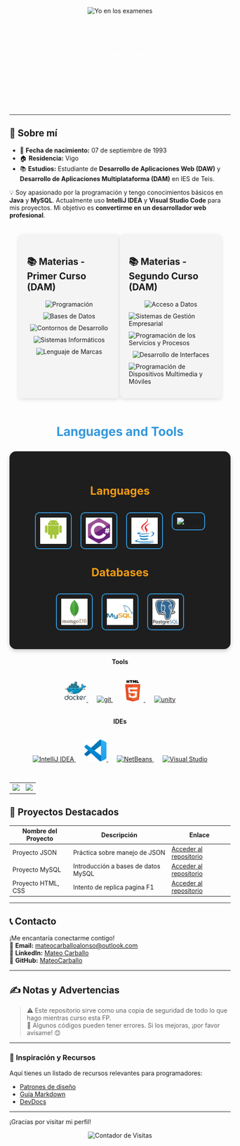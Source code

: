 <p align="center">
  <img src="https://media2.giphy.com/media/v1.Y2lkPTc5MGI3NjExdWdsMWNqdzhwYXJjZXRhcTV4dXZ0Znoxd3JpcXc5eTVtZ3Vja2pyNiZlcD12MV9pbnRlcm5hbF9naWZfYnlfaWQmY3Q9Zw/wcgn5fVDjvR7pdvz4C/giphy.gif" alt="Yo en los examenes">
</p>

<div style="background-image: url('https://avatars.githubusercontent.com/u/115709668?v=4'); background-size: cover; height: 200px; width: 100%; text-align: center;">
  <p style="padding-top: 70px; color: white;">¡Bienvenido a mi perfil!</p>
</div>

---

## 🚀 **Sobre mí**
- 🎉 **Fecha de nacimiento:** 07 de septiembre de 1993  
- 🏠 **Residencia:** Vigo  
- 📚 **Estudios:** Estudiante de **Desarrollo de Aplicaciones Web (DAW)** y **Desarrollo de Aplicaciones Multiplataforma (DAM)** en IES de Teis.  

💡 Soy apasionado por la programación y tengo conocimientos básicos en **Java** y **MySQL**. Actualmente uso **IntelliJ IDEA** y **Visual Studio Code** para mis proyectos. Mi objetivo es **convertirme en un desarrollador web profesional**.

<!-- MATERIAS DE PRIMERO Y SEGUNDO -->
<div style="display: flex; justify-content: space-between; padding: 20px;">
    <!-- Materias - Primer Curso (DAM) -->
    <div class="materias-container" style="display: flex; flex-direction: column; align-items: center; padding: 20px; background-color: #f4f4f4; border-radius: 10px; box-shadow: 0 4px 8px rgba(0, 0, 0, 0.1); width: 45%;">
        <h2>📚 <strong>Materias - Primer Curso (DAM)</strong></h2>
        <div class="materia-item" style="margin-bottom: 10px;">
            <a href="https://github.com/MateoCarballo/Programacion" target="_blank" style="text-decoration: none;">
                <img src="https://img.shields.io/badge/-💻%20Programación-007ACC?style=for-the-badge" alt="Programación" style="width: auto; height: 50px;">
            </a>
        </div>
        <div class="materia-item" style="margin-bottom: 10px;">
            <a href="https://github.com/MateoCarballo/BasesdeDatos" target="_blank" style="text-decoration: none;">
                <img src="https://img.shields.io/badge/-🔧%20Bases%20de%20Datos-00897B?style=for-the-badge" alt="Bases de Datos" style="width: auto; height: 50px;">
            </a>
        </div>
        <div class="materia-item" style="margin-bottom: 10px;">
            <a href="https://github.com/MateoCarballo/Contornos" target="_blank" style="text-decoration: none;">
                <img src="https://img.shields.io/badge/-💡%20Contornos%20de%20Desarrollo-FFB300?style=for-the-badge" alt="Contornos de Desarrollo" style="width: auto; height: 50px;">
            </a>
        </div>
        <div class="materia-item" style="margin-bottom: 10px;">
            <a href="https://github.com/MateoCarballo/SistemasInformaticos" target="_blank" style="text-decoration: none;">
                <img src="https://img.shields.io/badge/-⚙️%20Sistemas%20Informáticos-546E7A?style=for-the-badge" alt="Sistemas Informáticos" style="width: auto; height: 50px;">
            </a>
        </div>
        <div class="materia-item" style="margin-bottom: 10px;">
            <a href="https://github.com/MateoCarballo/LenguajeDeMarcas" target="_blank" style="text-decoration: none;">
                <img src="https://img.shields.io/badge/-📋%20Lenguaje%20de%20Marcas-6A1B9A?style=for-the-badge" alt="Lenguaje de Marcas" style="width: auto; height: 50px;">
            </a>
        </div>
    </div>
    <div class="materias-container" style="display: flex; flex-direction: column; align-items: center; padding: 20px; background-color: #f4f4f4; border-radius: 10px; box-shadow: 0 4px 8px rgba(0, 0, 0, 0.1); width: 45%;">
        <h2>📚 <strong>Materias - Segundo Curso (DAM)</strong></h2>
        <div class="materia-item" style="margin-bottom: 10px;">
            <a href="https://github.com/MateoCarballo/Acceso-a-Datos" target="_blank" style="text-decoration: none;">
                <img src="https://img.shields.io/badge/-📂%20Acceso%20a%20Datos-2E7D32?style=for-the-badge" alt="Acceso a Datos" style="width: auto; height: 50px;">
            </a>
        </div>
        <div class="materia-item" style="margin-bottom: 10px;">
            <a href="https://github.com/MateoCarballo/Sistemas-de-Gestion-Empresarial" target="_blank" style="text-decoration: none;">
                <img src="https://img.shields.io/badge/-📈%20Sistemas%20de%20Gestión%20Empresarial-FF5722?style=for-the-badge" alt="Sistemas de Gestión Empresarial" style="width: auto; height: 50px;">
            </a>
        </div>
        <div class="materia-item" style="margin-bottom: 10px;">
            <a href="https://github.com/MateoCarballo/PSP" target="_blank" style="text-decoration: none;">
                <img src="https://img.shields.io/badge/-⚙️%20Programación%20de%20los%20Servicios%20y%20Procesos-FF5722?style=for-the-badge" alt="Programación de los Servicios y Procesos" style="width: auto; height: 50px;">
            </a>
        </div>
        <div class="materia-item" style="margin-bottom: 10px;">
            <a href="https://github.com/MateoCarballo/DI" target="_blank" style="text-decoration: none;">
                <img src="https://img.shields.io/badge/-💻%20Desarrollo%20de%20Interfaces-4CAF50?style=for-the-badge" alt="Desarrollo de Interfaces" style="width: auto; height: 50px;">
            </a>
        </div>
        <div class="materia-item" style="margin-bottom: 10px;">
            <a href="https://github.com/MateoCarballo/PMDM" target="_blank" style="text-decoration: none;">
                <img src="https://img.shields.io/badge/-📱%20Programación%20de%20Dispositivos%20Multimedia%20y%20Dispositivos%20Móviles-2196F3?style=for-the-badge" alt="Programación de Dispositivos Multimedia y Móviles" style="width: auto; height: 50px;">
            </a>
        </div>
    </div>
</div>


<!-- LENGUAJES Y HERRAMIENTAS -->
<h3 align="center" style="font-size: 2em; color: #3498db;">Languages and Tools</h3>

<div style="background-color: #1e1e1e; padding: 40px; border-radius: 15px; box-shadow: 0 4px 10px rgba(0, 0, 0, 0.2);">
  <div style="text-align: center; margin-bottom: 30px;">
    <h4 style="color: #f39c12; font-size: 1.8em;">Languages</h4>
    <div style="display: flex; justify-content: center; flex-wrap: wrap; gap: 20px;">
      <a href="https://developer.android.com" target="_blank" rel="noreferrer">
        <img src="https://raw.githubusercontent.com/devicons/devicon/master/icons/android/android-original-wordmark.svg" alt="android" width="60" height="60" style="border-radius: 10px; border: 2px solid #3498db; padding: 10px;">
      </a>
      <a href="https://www.w3schools.com/cs/" target="_blank" rel="noreferrer">
        <img src="https://raw.githubusercontent.com/devicons/devicon/master/icons/csharp/csharp-original.svg" alt="csharp" width="60" height="60" style="border-radius: 10px; border: 2px solid #3498db; padding: 10px;">
      </a>
      <a href="https://www.java.com" target="_blank" rel="noreferrer">
        <img src="https://raw.githubusercontent.com/devicons/devicon/master/icons/java/java-original.svg" alt="java" width="60" height="60" style="border-radius: 10px; border: 2px solid #3498db; padding: 10px;">
      </a>
      <a href="https://kotlinlang.org" target="_blank" rel="noreferrer">
        <img src="https://www.vectorlogo.zone/logos/kotlinlang/kotlinlang-icon.svg" alt="kotlin" width="60" height="60" style="border-radius: 10px; border: 2px solid #3498db; padding: 10px;">
      </a>
    </div>
  </div>

  <div style="text-align: center;">
    <h4 style="color: #f39c12; font-size: 1.8em;">Databases</h4>
    <div style="display: flex; justify-content: center; flex-wrap: wrap; gap: 20px;">
      <a href="https://www.mongodb.com/" target="_blank" rel="noreferrer">
        <img src="https://raw.githubusercontent.com/devicons/devicon/master/icons/mongodb/mongodb-original-wordmark.svg" alt="mongodb" width="60" height="60" style="border-radius: 10px; border: 2px solid #3498db; padding: 10px;">
      </a>
      <a href="https://www.mysql.com/" target="_blank" rel="noreferrer">
        <img src="https://raw.githubusercontent.com/devicons/devicon/master/icons/mysql/mysql-original-wordmark.svg" alt="mysql" width="60" height="60" style="border-radius: 10px; border: 2px solid #3498db; padding: 10px;">
      </a>
      <a href="https://www.postgresql.org" target="_blank" rel="noreferrer">
        <img src="https://raw.githubusercontent.com/devicons/devicon/master/icons/postgresql/postgresql-original-wordmark.svg" alt="postgresql" width="60" height="60" style="border-radius: 10px; border: 2px solid #3498db; padding: 10px;">
      </a>
    </div>
  </div>
</div>


  <!-- Herramientas -->
  <div style="display: flex; flex-direction: column; align-items: center;">
    <h4>Tools</h4>
    <p align="left">
      <a href="https://www.docker.com/" target="_blank" rel="noreferrer" style="margin: 10px;">
        <img src="https://raw.githubusercontent.com/devicons/devicon/master/icons/docker/docker-original-wordmark.svg" alt="docker" width="50" height="50"/>
      </a>
      <a href="https://git-scm.com/" target="_blank" rel="noreferrer" style="margin: 10px;">
        <img src="https://www.vectorlogo.zone/logos/git-scm/git-scm-icon.svg" alt="git" width="40" height="40"/>
      </a>
      <a href="https://www.w3.org/html/" target="_blank" rel="noreferrer" style="margin: 10px;">
        <img src="https://raw.githubusercontent.com/devicons/devicon/master/icons/html5/html5-original-wordmark.svg" alt="html5" width="50" height="50"/>
      </a>
      <a href="https://unity.com/" target="_blank" rel="noreferrer" style="margin: 10px;">
        <img src="https://www.vectorlogo.zone/logos/unity3d/unity3d-icon.svg" alt="unity" width="50" height="50"/>
      </a>
    </p>
  </div>

  <!-- IDEs -->
  <div style="display: flex; flex-direction: column; align-items: center;">
    <h4>IDEs</h4>
    <p align="left">
      <a href="https://www.jetbrains.com/idea/" target="_blank" rel="noreferrer" style="margin: 10px;">
        <img src="https://upload.wikimedia.org/wikipedia/commons/9/9c/IntelliJ_IDEA_Icon.svg" alt="IntelliJ IDEA" width="50" height="50"/>
      </a>
      <a href="https://code.visualstudio.com/" target="_blank" rel="noreferrer" style="margin: 10px;">
        <img src="https://raw.githubusercontent.com/devicons/devicon/master/icons/vscode/vscode-original.svg" alt="VS Code" width="50" height="50"/>
      </a>
      <a href="https://netbeans.apache.org/" target="_blank" rel="noreferrer" style="margin: 10px;">
        <img src="https://upload.wikimedia.org/wikipedia/commons/9/98/Apache_NetBeans_Logo.svg" alt="NetBeans" width="50" height="50"/>
      </a>
      <a href="https://visualstudio.microsoft.com/" target="_blank" rel="noreferrer" style="margin: 10px;">
        <img src="https://upload.wikimedia.org/wikipedia/commons/5/59/Visual_Studio_Icon_2019.svg" alt="Visual Studio" width="50" height="50"/>
      </a>
    </p>
  </div>
</div>
<br>

<!-- ESTADISTICAS-->
<table align="center">
  <tr>
    <td>
      <img src="https://github-readme-stats.vercel.app/api?username=mateocarballo&show_icons=true&hide_title=true&count_private=true&include_all_commits=true&hide=prs&theme=radical" height="180em"/>
    </td>
    <td>
      <img src="https://github-readme-stats.vercel.app/api/top-langs/?username=mateocarballo&layout=compact&theme=radical" height="180em"/>
    </td>
  </tr>
</table>

## 🌟 **Proyectos Destacados**

| Nombre del Proyecto | Descripción                         | Enlace                                                                 |
|---------------------|-------------------------------------|-----------------------------------------------------------------------|
| Proyecto JSON       | Práctica sobre manejo de JSON       | [Acceder al repositorio](https://github.com/MateoCarballo/AD/tree/main/Evaluacion%2001/Ficheros/Entregable%20JSON)|
| Proyecto MySQL      | Introducción a bases de datos MySQL | [Acceder al repositorio](https://github.com/MateoCarballo/AD/tree/main/Evaluacion%2001/Conexiones%20a%20DB/Entregable/Entregable_DB) |
| Proyecto HTML, CSS      | Intento de replica pagina F1 | [Acceder al repositorio](https://github.com/MateoCarballo/Entregable_LMSXI) |

---


## 📞 **Contacto**

¡Me encantaría conectarme contigo!  
📧 **Email:** [mateocarballoalonso@outlook.com](mailto:mateocarballoalonso@outlook.com)  
🔗 **LinkedIn:** [Mateo Carballo](https://www.linkedin.com/in/mateo-carballo/)  
🐙 **GitHub:** [MateoCarballo](https://github.com/MateoCarballo)  

---

## ✍️ **Notas y Advertencias**  
> ⚠️ Este repositorio sirve como una copia de seguridad de todo lo que hago mientras curso esta FP.  
> 🚧 Algunos códigos pueden tener errores. Si los mejoras, ¡por favor avísame! 😊  

---

### 🎨 **Inspiración y Recursos**  
Aquí tienes un listado de recursos relevantes para programadores:  
- [Patrones de diseño](https://refactoring.guru)  
- [Guía Markdown](https://daringfireball.net/projects/markdown/syntax)  
- [DevDocs](https://devdocs.io/css/)  

---

¡Gracias por visitar mi perfil!  
<div align="center">
  <img src="https://komarev.com/ghpvc/?username=MateoCarballo&color=blue" alt="Contador de Visitas"/>
</div>
